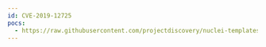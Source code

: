 ```yaml
---
id: CVE-2019-12725
pocs:
  - https://raw.githubusercontent.com/projectdiscovery/nuclei-templates/master/cves/CVE-2019-12725.yaml
---
```

